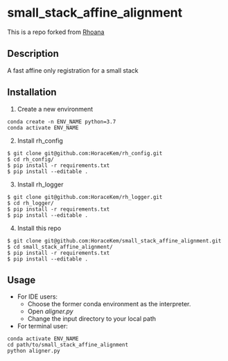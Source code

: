 # small_stack_affine_alignment
This is a repo forked from [Rhoana](http://github.com/Rhoana/small_stack_affine_alignment)

## Description
A fast affine only registration for a small stack

## Installation
1. Create a new environment
```
conda create -n ENV_NAME python=3.7
conda activate ENV_NAME
```

2. Install rh_config
```
$ git clone git@github.com:HoraceKem/rh_config.git
$ cd rh_config/
$ pip install -r requirements.txt
$ pip install --editable .
```

3. Install rh_logger
```
$ git clone git@github.com:HoraceKem/rh_logger.git
$ cd rh_logger/
$ pip install -r requirements.txt
$ pip install --editable .
```

4. Install this repo
```
$ git clone git@github.com:HoraceKem/small_stack_affine_alignment.git
$ cd small_stack_affine_alignment/
$ pip install -r requirements.txt
$ pip install --editable .
```

## Usage
+ For IDE users:
   + Choose the former conda environment as the interpreter.
   + Open *aligner.py*
   + Change the input directory to your local path
+ For terminal user:
```
conda activate ENV_NAME
cd path/to/small_stack_affine_alignment
python aligner.py
```
